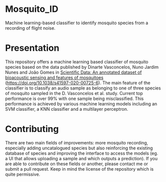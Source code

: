 # Mosquito_ID
Machine learning-based classifier to identify mosquito species from a recording of flight noise.

# Presentation
This repository offers a machine learning based classifier of mosquito species based on the data published by Dinarte Vasconcelos, Nuno Jardim Nunes and João Gomes in [Scientific Data: An annotated dataset of bioacoustic sensing and features of mosquitoes](https://www.nature.com/articles/s41597-020-00725-6) (https://doi.org/10.1038/s41597-020-00725-6). The main feature of the classifier is to classify an audio sample as belonging to one of three species of mosquito sampled in the D. Vasconcelos et al. study. Current top performance is over 99% with one sample being misclassified. This performance is achieved by various machine learning models including an SVM classifier, a KNN classifier and a multilayer perceptron.

# Contributing
There are two main fields of improvements: more mosquito recording, especially adding uncatalogued species but also reinforcing the existing database of species and improving the interface to access the models (eg. a UI that allows uploading a sample and which outputs a prediction). If you are able to contribute on these fields or another, please contact me or submit a pull request. Keep in mind the license of the repository which is quite permissive.
